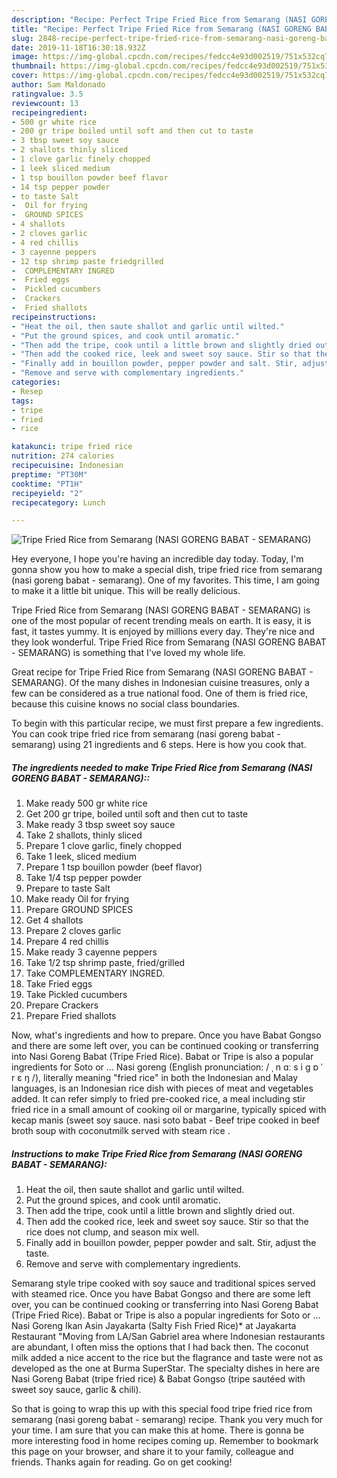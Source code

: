 ```yaml
---
description: "Recipe: Perfect Tripe Fried Rice from Semarang (NASI GORENG BABAT - SEMARANG)"
title: "Recipe: Perfect Tripe Fried Rice from Semarang (NASI GORENG BABAT - SEMARANG)"
slug: 2848-recipe-perfect-tripe-fried-rice-from-semarang-nasi-goreng-babat-semarang
date: 2019-11-18T16:30:18.932Z
image: https://img-global.cpcdn.com/recipes/fedcc4e93d002519/751x532cq70/tripe-fried-rice-from-semarang-nasi-goreng-babat-semarang-recipe-main-photo.jpg
thumbnail: https://img-global.cpcdn.com/recipes/fedcc4e93d002519/751x532cq70/tripe-fried-rice-from-semarang-nasi-goreng-babat-semarang-recipe-main-photo.jpg
cover: https://img-global.cpcdn.com/recipes/fedcc4e93d002519/751x532cq70/tripe-fried-rice-from-semarang-nasi-goreng-babat-semarang-recipe-main-photo.jpg
author: Sam Maldonado
ratingvalue: 3.5
reviewcount: 13
recipeingredient:
- 500 gr white rice
- 200 gr tripe boiled until soft and then cut to taste
- 3 tbsp sweet soy sauce
- 2 shallots thinly sliced
- 1 clove garlic finely chopped
- 1 leek sliced medium
- 1 tsp bouillon powder beef flavor
- 14 tsp pepper powder
- to taste Salt
-  Oil for frying
-  GROUND SPICES
- 4 shallots
- 2 cloves garlic
- 4 red chillis
- 3 cayenne peppers
- 12 tsp shrimp paste friedgrilled
-  COMPLEMENTARY INGRED
-  Fried eggs
-  Pickled cucumbers
-  Crackers
-  Fried shallots
recipeinstructions:
- "Heat the oil, then saute shallot and garlic until wilted."
- "Put the ground spices, and cook until aromatic."
- "Then add the tripe, cook until a little brown and slightly dried out."
- "Then add the cooked rice, leek and sweet soy sauce. Stir so that the rice does not clump, and season mix well."
- "Finally add in bouillon powder, pepper powder and salt. Stir, adjust the taste."
- "Remove and serve with complementary ingredients."
categories:
- Resep
tags:
- tripe
- fried
- rice

katakunci: tripe fried rice
nutrition: 274 calories
recipecuisine: Indonesian
preptime: "PT30M"
cooktime: "PT1H"
recipeyield: "2"
recipecategory: Lunch

---
```



![Tripe Fried Rice from Semarang (NASI GORENG BABAT - SEMARANG)](https://img-global.cpcdn.com/recipes/fedcc4e93d002519/751x532cq70/tripe-fried-rice-from-semarang-nasi-goreng-babat-semarang-recipe-main-photo.jpg)

Hey everyone, I hope you're having an incredible day today. Today, I'm gonna show you how to make a special dish, tripe fried rice from semarang (nasi goreng babat - semarang). One of my favorites. This time, I am going to make it a little bit unique. This will be really delicious.

Tripe Fried Rice from Semarang (NASI GORENG BABAT - SEMARANG) is one of the most popular of recent trending meals on earth. It is easy, it is fast, it tastes yummy. It is enjoyed by millions every day. They're nice and they look wonderful. Tripe Fried Rice from Semarang (NASI GORENG BABAT - SEMARANG) is something that I've loved my whole life.

Great recipe for Tripe Fried Rice from Semarang (NASI GORENG BABAT - SEMARANG). Of the many dishes in Indonesian cuisine treasures, only a few can be considered as a true national food. One of them is fried rice, because this cuisine knows no social class boundaries.


To begin with this particular recipe, we must first prepare a few ingredients. You can cook tripe fried rice from semarang (nasi goreng babat - semarang) using 21 ingredients and 6 steps. Here is how you cook that.

##### The ingredients needed to make Tripe Fried Rice from Semarang (NASI GORENG BABAT - SEMARANG)::

1. Make ready 500 gr white rice
1. Get 200 gr tripe, boiled until soft and then cut to taste
1. Make ready 3 tbsp sweet soy sauce
1. Take 2 shallots, thinly sliced
1. Prepare 1 clove garlic, finely chopped
1. Take 1 leek, sliced medium
1. Prepare 1 tsp bouillon powder (beef flavor)
1. Take 1/4 tsp pepper powder
1. Prepare to taste Salt
1. Make ready  Oil for frying
1. Prepare  GROUND SPICES
1. Get 4 shallots
1. Prepare 2 cloves garlic
1. Prepare 4 red chillis
1. Make ready 3 cayenne peppers
1. Take 1/2 tsp shrimp paste, fried/grilled
1. Take  COMPLEMENTARY INGRED.
1. Take  Fried eggs
1. Take  Pickled cucumbers
1. Prepare  Crackers
1. Prepare  Fried shallots


Now, what&#39;s ingredients and how to prepare. Once you have Babat Gongso and there are some left over, you can be continued cooking or transferring into Nasi Goreng Babat (Tripe Fried Rice). Babat or Tripe is also a popular ingredients for Soto or … Nasi goreng (English pronunciation: / ˌ n ɑː s i ɡ ɒ ˈ r ɛ ŋ /), literally meaning &#34;fried rice&#34; in both the Indonesian and Malay languages, is an Indonesian rice dish with pieces of meat and vegetables added. It can refer simply to fried pre-cooked rice, a meal including stir fried rice in a small amount of cooking oil or margarine, typically spiced with kecap manis (sweet soy sauce. nasi soto babat - Beef tripe cooked in beef broth soup with coconutmilk served with steam rice . 

##### Instructions to make Tripe Fried Rice from Semarang (NASI GORENG BABAT - SEMARANG):

1. Heat the oil, then saute shallot and garlic until wilted.
1. Put the ground spices, and cook until aromatic.
1. Then add the tripe, cook until a little brown and slightly dried out.
1. Then add the cooked rice, leek and sweet soy sauce. Stir so that the rice does not clump, and season mix well.
1. Finally add in bouillon powder, pepper powder and salt. Stir, adjust the taste.
1. Remove and serve with complementary ingredients.


Semarang style tripe cooked with soy sauce and traditional spices served with steamed rice. Once you have Babat Gongso and there are some left over, you can be continued cooking or transferring into Nasi Goreng Babat (Tripe Fried Rice). Babat or Tripe is also a popular ingredients for Soto or … Nasi Goreng Ikan Asin Jayakarta (Salty Fish Fried Rice)* at Jayakarta Restaurant &#34;Moving from LA/San Gabriel area where Indonesian restaurants are abundant, I often miss the options that I had back then. The coconut milk added a nice accent to the rice but the flagrance and taste were not as developed as the one at Burma SuperStar. The specialty dishes in here are Nasi Goreng Babat (tripe fried rice) &amp; Babat Gongso (tripe sautéed with sweet soy sauce, garlic &amp; chili). 

So that is going to wrap this up with this special food tripe fried rice from semarang (nasi goreng babat - semarang) recipe. Thank you very much for your time. I am sure that you can make this at home. There is gonna be more interesting food in home recipes coming up. Remember to bookmark this page on your browser, and share it to your family, colleague and friends. Thanks again for reading. Go on get cooking!
